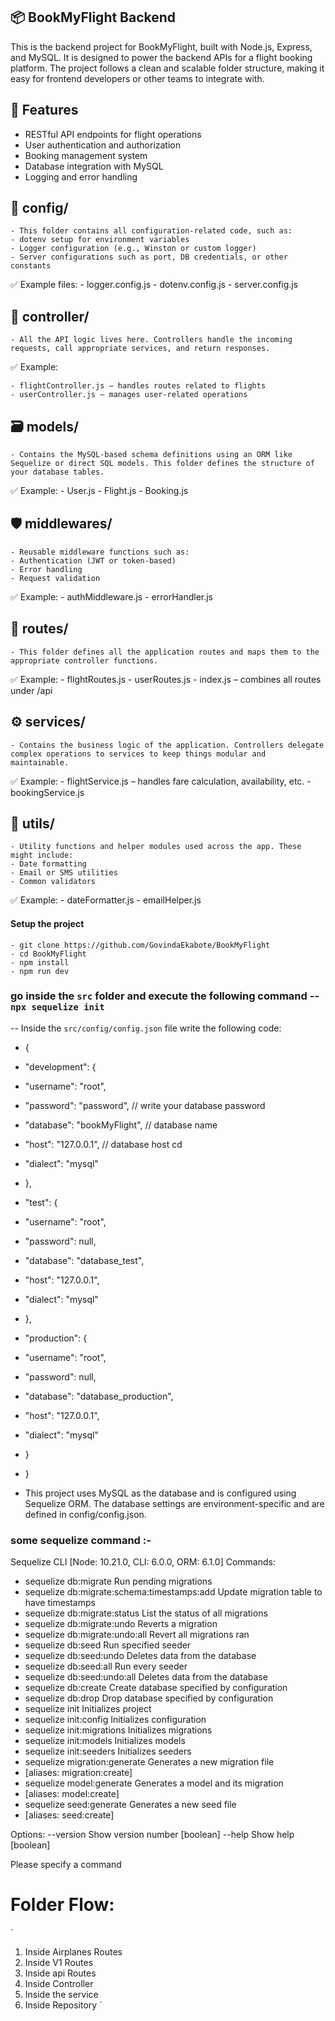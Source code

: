 ## 📦 BookMyFlight Backend
This is the backend project for BookMyFlight, built with Node.js, Express, and MySQL. It is designed to power the backend APIs for a flight booking platform. The project follows a clean and scalable folder structure, making it easy for frontend developers or other teams to integrate with.

## 🚀 Features
- RESTful API endpoints for flight operations
- User authentication and authorization
- Booking management system
- Database integration with MySQL
- Logging and error handling


## 🔧 config/
    - This folder contains all configuration-related code, such as:
    - dotenv setup for environment variables
    - Logger configuration (e.g., Winston or custom logger)
    - Server configurations such as port, DB credentials, or other constants

✅ Example files:
    - logger.config.js
    - dotenv.config.js
    - server.config.js

## 🎯 controller/
    - All the API logic lives here. Controllers handle the incoming requests, call appropriate services, and return responses.

✅ Example:

    - flightController.js – handles routes related to flights
    - userController.js – manages user-related operations

## 🗃️ models/
    - Contains the MySQL-based schema definitions using an ORM like Sequelize or direct SQL models. This folder defines the structure of your database tables.

✅ Example:
    - User.js
    - Flight.js
    - Booking.js

## 🛡️ middlewares/
    - Reusable middleware functions such as:
    - Authentication (JWT or token-based)
    - Error handling
    - Request validation

✅ Example:
    - authMiddleware.js
    - errorHandler.js

## 🧭 routes/
    - This folder defines all the application routes and maps them to the appropriate controller functions.

✅ Example:
    - flightRoutes.js
    - userRoutes.js
    - index.js – combines all routes under /api

## ⚙️ services/
    - Contains the business logic of the application. Controllers delegate complex operations to services to keep things modular and maintainable.

✅ Example:
    - flightService.js – handles fare calculation, availability, etc.
    - bookingService.js

## 🧰 utils/
    - Utility functions and helper modules used across the app. These might include:
    - Date formatting
    - Email or SMS utilities
    - Common validators

✅ Example:
    - dateFormatter.js
    - emailHelper.js


#### Setup the project
    - git clone https://github.com/GovindaEkabote/BookMyFlight
    - cd BookMyFlight
    - npm install
    - npm run dev

### go inside the `src` folder and execute the following command -- `npx sequelize init`
    

-- Inside the `src/config/config.json` file write the following code:
- {
 -  "development": {
 -    "username": "root",
 -    "password": "password",                 // write your database password
 -    "database": "bookMyFlight",             //  database name
 -    "host": "127.0.0.1",                    // database host cd 
 -    "dialect": "mysql"
 -  },
 -  "test": {
 -    "username": "root",
 -    "password": null,
 -    "database": "database_test",
 -    "host": "127.0.0.1",
 -    "dialect": "mysql"
 -  },
 -  "production": {
 -    "username": "root",
 -    "password": null,
 -    "database": "database_production",
 -    "host": "127.0.0.1",
 -    "dialect": "mysql"
 -  }
- }

- This project uses MySQL as the database and is configured using Sequelize ORM. The database settings are environment-specific and are defined in config/config.json.



### some sequelize command :- 
Sequelize CLI [Node: 10.21.0, CLI: 6.0.0, ORM: 6.1.0]
Commands:
  - sequelize db:migrate                        Run pending migrations
  - sequelize db:migrate:schema:timestamps:add  Update migration table to have timestamps
  - sequelize db:migrate:status                 List the status of all migrations
  - sequelize db:migrate:undo                   Reverts a migration
  - sequelize db:migrate:undo:all               Revert all migrations ran
  - sequelize db:seed                           Run specified seeder
  - sequelize db:seed:undo                      Deletes data from the database
  - sequelize db:seed:all                       Run every seeder
  - sequelize db:seed:undo:all                  Deletes data from the database
  - sequelize db:create                         Create database specified by configuration
  - sequelize db:drop                           Drop database specified by configuration
  - sequelize init                              Initializes project
  - sequelize init:config                       Initializes configuration
  - sequelize init:migrations                   Initializes migrations
  - sequelize init:models                       Initializes models
  - sequelize init:seeders                      Initializes seeders
  - sequelize migration:generate                Generates a new migration file     
  - [aliases: migration:create]
  - sequelize model:generate                    Generates a model and its migration
  - [aliases: model:create]
  - sequelize seed:generate                     Generates a new seed file         
  - [aliases: seed:create]

Options:
  --version  Show version number                                                  [boolean]
  --help     Show help                                                            [boolean]

Please specify a command


# Folder Flow:
`
1. Inside Airplanes Routes 
2. Inside V1 Routes
3. Inside api Routes
4. Inside Controller 
5. Inside the service
6. Inside Repository
`
